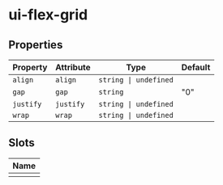 # ui-flex-grid

## Properties

| Property  | Attribute | Type                  | Default |
|-----------|-----------|-----------------------|---------|
| `align`   | `align`   | `string \| undefined` |         |
| `gap`     | `gap`     | `string`              | "0"     |
| `justify` | `justify` | `string \| undefined` |         |
| `wrap`    | `wrap`    | `string \| undefined` |         |

## Slots

| Name |
|------|
|      |
